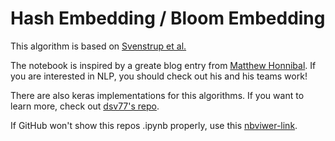 # Hash Embedding / Bloom Embedding

This algorithm is based on [Svenstrup et al.](https://proceedings.neurips.cc/paper/2017/file/f0f6ba4b5e0000340312d33c212c3ae8-Paper.pdf)

The notebook is inspired by a greate blog entry from [Matthew Honnibal](https://support.prodi.gy/t/can-you-explain-how-exactly-hashembed-works/564).
If you are interested in NLP, you should check out his and his teams work!

There are also keras implementations for this algorithms. If you want to learn more,
check out [dsv77's repo](https://nbviewer.jupyter.org/github/t4khosu/Hash-Embedding/blob/main/embedding.ipynb).

If GitHub won't show this repos .ipynb properly, use this [nbviwer-link](https://nbviewer.jupyter.org/github/t4khosu/Hash-Embedding/blob/main/embedding.ipynb).

